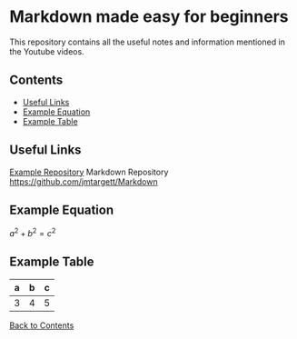 # Markdown made easy for beginners

This repository contains all the useful notes and information mentioned in the Youtube videos. 

## Contents 
* [Useful Links](#Useful-Links)
* [Example Equation](#Example-Equation)
* [Example Table](#Example-Table)

## Useful Links
[Example Repository](https://github.com/jmtargett/hetsys_PX915_Part_II)
Markdown Repository https://github.com/jmtargett/Markdown 

## Example Equation
$a^{2}+b^{2}=c^{2}$

## Example Table

| a   | b   | c   |
| --- | --- | --- |
| 3   | 4   | 5   |


[Back to Contents](#Contents)
